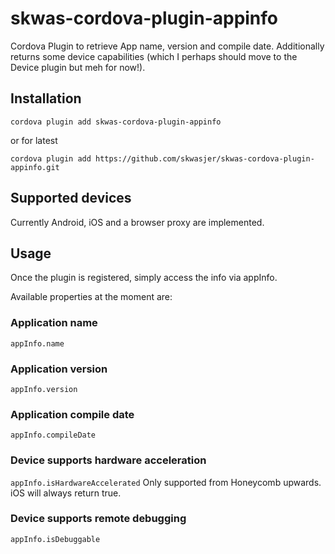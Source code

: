 # skwas-cordova-plugin-appinfo
Cordova Plugin to retrieve App name, version and compile date. Additionally returns some device capabilities (which I perhaps should move to the Device plugin but meh for now!).

## Installation ##

`cordova plugin add skwas-cordova-plugin-appinfo`

or for latest

`cordova plugin add https://github.com/skwasjer/skwas-cordova-plugin-appinfo.git`

## Supported devices ##

Currently Android, iOS and a browser proxy are implemented.

## Usage ##

Once the plugin is registered, simply access the info via appInfo.

Available properties at the moment are:

### Application name ###
`appInfo.name`

### Application version ###
`appInfo.version`

### Application compile date ###
`appInfo.compileDate`

### Device supports hardware acceleration ###
`appInfo.isHardwareAccelerated`
Only supported from Honeycomb upwards. iOS will always return true.

### Device supports remote debugging ###
`appInfo.isDebuggable`